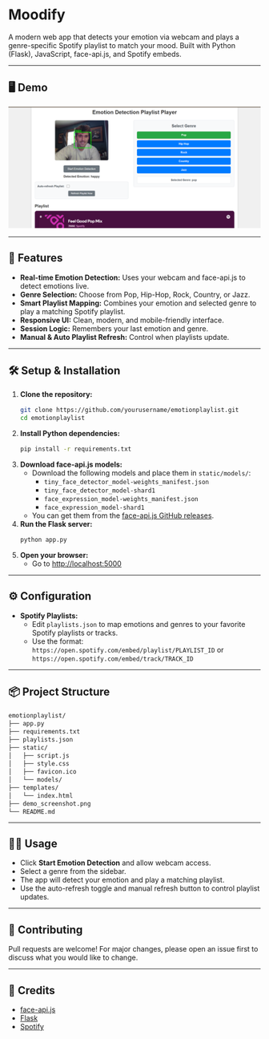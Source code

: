 # Moodify

A modern web app that detects your emotion via webcam and plays a genre-specific Spotify playlist to match your mood. Built with Python (Flask), JavaScript, face-api.js, and Spotify embeds.

---

## 🖥️ Demo

![Demo Screenshot](demo_screenshot.png)

---

## 🚀 Features

- **Real-time Emotion Detection:** Uses your webcam and face-api.js to detect emotions live.
- **Genre Selection:** Choose from Pop, Hip-Hop, Rock, Country, or Jazz.
- **Smart Playlist Mapping:** Combines your emotion and selected genre to play a matching Spotify playlist.
- **Responsive UI:** Clean, modern, and mobile-friendly interface.
- **Session Logic:** Remembers your last emotion and genre.
- **Manual & Auto Playlist Refresh:** Control when playlists update.

---

## 🛠️ Setup & Installation

1. **Clone the repository:**
   ```bash
   git clone https://github.com/yourusername/emotionplaylist.git
   cd emotionplaylist
   ```
2. **Install Python dependencies:**
   ```bash
   pip install -r requirements.txt
   ```
3. **Download face-api.js models:**
   - Download the following models and place them in `static/models/`:
     - `tiny_face_detector_model-weights_manifest.json`
     - `tiny_face_detector_model-shard1`
     - `face_expression_model-weights_manifest.json`
     - `face_expression_model-shard1`
   - You can get them from the [face-api.js GitHub releases](https://github.com/justadudewhohacks/face-api.js/tree/master/weights).
4. **Run the Flask server:**
   ```bash
   python app.py
   ```
5. **Open your browser:**
   - Go to [http://localhost:5000](http://localhost:5000)

---

## ⚙️ Configuration

- **Spotify Playlists:**
  - Edit `playlists.json` to map emotions and genres to your favorite Spotify playlists or tracks.
  - Use the format: `https://open.spotify.com/embed/playlist/PLAYLIST_ID` or `https://open.spotify.com/embed/track/TRACK_ID`

---

## 📦 Project Structure

```
emotionplaylist/
├── app.py
├── requirements.txt
├── playlists.json
├── static/
│   ├── script.js
│   ├── style.css
│   ├── favicon.ico
│   └── models/
├── templates/
│   └── index.html
├── demo_screenshot.png
└── README.md
```

---

## 🧑‍💻 Usage

- Click **Start Emotion Detection** and allow webcam access.
- Select a genre from the sidebar.
- The app will detect your emotion and play a matching playlist.
- Use the auto-refresh toggle and manual refresh button to control playlist updates.

---

## 🤝 Contributing

Pull requests are welcome! For major changes, please open an issue first to discuss what you would like to change.

---

## 🙏 Credits

- [face-api.js](https://github.com/justadudewhohacks/face-api.js)
- [Flask](https://flask.palletsprojects.com/)
- [Spotify](https://developer.spotify.com/documentation/widgets/generate/play-button/)